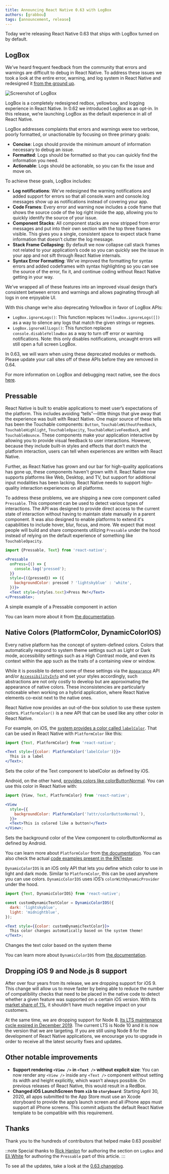 ```yaml
---
title: Announcing React Native 0.63 with LogBox
authors: [grabbou]
tags: [announcement, release]
---
```


Today we’re releasing React Native 0.63 that ships with LogBox turned on by default.

## LogBox

We’ve heard frequent feedback from the community that errors and warnings are difficult to debug in React Native. To address these issues we took a look at the entire error, warning, and log system in React Native and redesigned it [from the ground up](https://www.youtube.com/watch?v=Y8brBH5O-bQ&feature=youtu.be).

![Screenshot of LogBox](/blog/assets/0.63-logbox.png)

LogBox is a completely redesigned redbox, yellowbox, and logging experience in React Native. In 0.62 we introduced LogBox as an opt-in. In this release, we’re launching LogBox as the default experience in all of React Native.

LogBox addresses complaints that errors and warnings were too verbose, poorly formatted, or unactionable by focusing on three primary goals:

- **Concise**: Logs should provide the minimum amount of information necessary to debug an issue.
- **Formatted**: Logs should be formatted so that you can quickly find the information you need.
- **Actionable**: Logs should be actionable, so you can fix the issue and move on.

To achieve these goals, LogBox includes:

- **Log notifications**: We’ve redesigned the warning notifications and added support for errors so that all console.warn and console.log messages show up as notifications instead of covering your app.
- **Code Frames**: Every error and warning now includes a code frame that shows the source code of the log right inside the app, allowing you to quickly identify the source of your issue.
- **Component Stacks**: All component stacks are now stripped from error messages and put into their own section with the top three frames visible. This gives you a single, consistent space to expect stack frame information that doesn’t clutter the log message.
- **Stack Frame Collapsing**: By default we now collapse call stack frames not related to your application’s code so you can quickly see the issue in your app and not sift through React Native internals.
- **Syntax Error Formatting**: We’ve improved the formatting for syntax errors and added codeframes with syntax highlighting so you can see the source of the error, fix it, and continue coding without React Native getting in your way.

We’ve wrapped all of these features into an improved visual design that’s consistent between errors and warnings and allows paginating through all logs in one enjoyable UI.

With this change we’re also deprecating YellowBox in favor of LogBox APIs:

- `LogBox.ignoreLogs()`: This function replaces `YellowBox.ignoreLogs([])` as a way to silence any logs that match the given strings or regexes.
- `LogBox.ignoreAllLogs()`: This function replaces `console.disableYellowBox` as a way to turn off error or warning notifications. Note: this only disables notifications, uncaught errors will still open a full screen LogBox.

In 0.63, we will warn when using these deprecated modules or methods. Please update your call sites off of these APIs before they are removed in 0.64.

For more information on LogBox and debugging react native, see the docs [here](https://reactnative.dev/docs/debugging#in-app-errors-and-warnings).

## Pressable

React Native is built to enable applications to meet user’s expectations of the platform. This includes avoiding “tells”—little things that give away that the experience was built with React Native. One major source of these tells has been the Touchable components: `Button`, `TouchableWithoutFeedback`, `TouchableHighlight`, `TouchableOpacity`, `TouchableNativeFeedback`, and `TouchableBounce`. These components make your application interactive by allowing you to provide visual feedback to user interactions. However, because they include built-in styles and effects that don’t match the platform interaction, users can tell when experiences are written with React Native.

Further, as React Native has grown and our bar for high-quality applications has gone up, these components haven't grown with it. React Native now supports platforms like Web, Desktop, and TV, but support for additional input modalities has been lacking. React Native needs to support high-quality interaction experiences on all platforms.

To address these problems, we are shipping a new core component called `Pressable`. This component can be used to detect various types of interactions. The API was designed to provide direct access to the current state of interaction without having to maintain state manually in a parent component. It was also designed to enable platforms to extend it's capabilities to include hover, blur, focus, and more. We expect that most people will build and share components utilizing `Pressable` under the hood instead of relying on the default experience of something like `TouchableOpacity`.

```jsx
import {Pressable, Text} from 'react-native';

<Pressable
  onPress={() => {
    console.log('pressed');
  }}
  style={({pressed}) => ({
    backgroundColor: pressed ? 'lightskyblue' : 'white',
  })}>
  <Text style={styles.text}>Press Me!</Text>
</Pressable>;
```

<p className="snippet-caption">A simple example of a Pressable component in action</p>

You can learn more about it from [the documentation](https://reactnative.dev/docs/pressable).

## Native Colors (PlatformColor, DynamicColorIOS)

Every native platform has the concept of system-defined colors. Colors that automatically respond to system theme settings such as Light or Dark mode, accessibility settings such as a High Contrast mode, and even its context within the app such as the traits of a containing view or window.

While it is possible to detect some of these settings via the [`Appearance`](https://reactnative.dev/docs/appearance#getcolorscheme) API and/or [`AccessibilityInfo`](https://reactnative.dev/docs/accessibilityinfo#isgrayscaleenabled) and set your styles accordingly, such abstractions are not only costly to develop but are approximating the appearance of native colors. These inconsistencies are particularly noticeable when working on a hybrid application, where React Native elements co-exist next to the native ones.

React Native now provides an out-of-the-box solution to use these system colors. `PlatformColor()` is a new API that can be used like any other color in React Native.

For example, on iOS, the [system provides a color called `labelColor`](https://developer.apple.com/documentation/uikit/uicolor/ui_element_colors?language=objc). That can be used in React Native with `PlatformColor` like this:

```jsx
import {Text, PlatformColor} from 'react-native';

<Text style={{color: PlatformColor('labelColor')}}>
  This is a label
</Text>;
```

<p className="snippet-caption">Sets the color of the Text component to labelColor as defined by iOS.</p>

Android, on the other hand, [provides colors like colorButtonNormal](https://developer.android.com/reference/android/R.attr#colorButtonNormal). You can use this color in React Native with:

```jsx
import {View, Text, PlatformColor} from 'react-native';

<View
  style={{
    backgroundColor: PlatformColor('?attr/colorButtonNormal'),
  }}>
  <Text>This is colored like a button!</Text>
</View>;
```

<p className="snippet-caption">Sets the background color of the View component to colorButtonNormal as defined by Android.</p>

You can learn more about `PlatformColor` from [the documentation](https://reactnative.dev/docs/platformcolor). You can also check the actual [code examples present in the RNTester](https://github.com/facebook/react-native/blob/master/packages/rn-tester/js/examples/PlatformColor/PlatformColorExample.js).

`DynamicColorIOS` is an iOS only API that lets you define which color to use in light and dark mode. Similar to `PlatformColor`, this can be used anywhere you can use colors. `DynamicColorIOS` uses iOS’s `colorWithDynamicProvider` under the hood.

```jsx
import {Text, DynamicColorIOS} from 'react-native';

const customDynamicTextColor = DynamicColorIOS({
  dark: 'lightskyblue',
  light: 'midnightblue',
});

<Text style={{color: customDynamicTextColor}}>
  This color changes automatically based on the system theme!
</Text>;
```

<p className="snippet-caption">Changes the text color based on the system theme</p>

You can learn more about `DynamicColorIOS` from [the documentation](https://reactnative.dev/docs/dynamiccolorios).

## Dropping iOS 9 and Node.js 8 support

After over four years from its release, we are dropping support for iOS 9. This change will allow us to move faster by being able to reduce the number of compatibility checks that need to be placed in the native code to detect whether a given feature was supported on a certain iOS version. With its [market share of 1%](https://david-smith.org/iosversionstats/), it shouldn’t have much negative impact on your customers.

At the same time, we are dropping support for Node 8. [Its LTS maintenance cycle expired in December 2019](https://nodejs.org/fr/blog/release/v8.9.0/). The current LTS is Node 10 and it is now the version that we are targeting. If you are still using Node 8 for the development of React Native applications, we encourage you to upgrade in order to receive all the latest security fixes and updates.

## Other notable improvements

- **Support rendering `<View />` in `<Text />` without explicit size**: You can now render any `<View />` inside any `<Text />` component without setting its width and height explicitly, which wasn’t always possible. On previous releases of React Native, this would result in a RedBox.
- **Changed iOS LaunchScreen from `xib` to `storyboard`**: Starting April 30, 2020, all apps submitted to the App Store must use an Xcode storyboard to provide the app’s launch screen and all iPhone apps must support all iPhone screens. This commit adjusts the default React Native template to be compatible with this requirement.

## Thanks

Thank you to the hundreds of contributors that helped make 0.63 possible!

::note
Special thanks to [Rick Hanlon](https://twitter.com/rickhanlonii) for authoring the section on `LogBox` and [Eli White](https://twitter.com/Eli_White) for authoring the `Pressable` part of this article.
:::

To see all the updates, take a look at the [0.63 changelog](https://github.com/facebook/react-native/blob/main/CHANGELOG.md#v0630).
